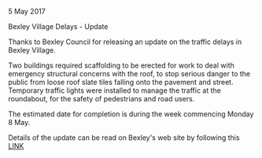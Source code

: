 5 May 2017

Bexley Village Delays - Update

Thanks to Bexley Council for releasing an update on the traffic delays in Bexley Village.

Two buildings required scaffolding to be erected for work to deal with emergency structural concerns with the roof, to stop serious danger to the public from loose roof slate tiles falling onto the pavement and street. Temporary traffic lights were installed to manage the traffic at the roundabout, for the safety of pedestrians and road users.

The estimated date for completion is during the week commencing Monday 8 May.

Details of the update can be read on Bexley's web site by following this [LINK](https://www.bexley.gov.uk/news/delays-due-works-bexley-village)
